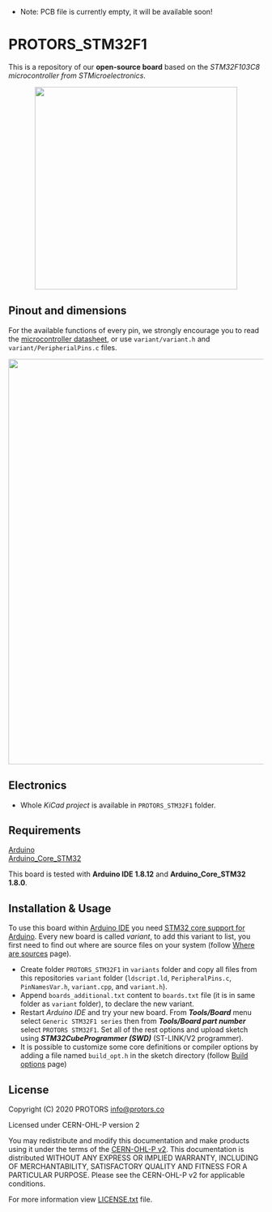 * Note: PCB file is currently empty, it will be available soon!

# PROTORS_STM32F1
This is a repository of our **open-source board** based on the *STM32F103C8 microcontroller from STMicroelectronics*.

<p align="center">
  <img src="https://protors.co/assets/PROTORS_STM32F1.jpg" width="400">
</p>

## Pinout and dimensions
For the available functions of every pin, we strongly encourage you to read the [microcontroller datasheet](https://www.st.com/resource/en/datasheet/stm32f103c8.pdf), or use `variant/variant.h` and `variant/PeripherialPins.c` files.

<p align="center">
  <img src="https://protors.co/assets/PROTORS_STM32F1_pinout.png" width="800">
</p>

## Electronics
* Whole *KiCad project* is available in `PROTORS_STM32F1` folder.

## Requirements
[Arduino](https://www.arduino.cc/)<br>
[Arduino_Core_STM32](https://github.com/stm32duino/Arduino_Core_STM32)<br>

This board is tested with
**Arduino IDE 1.8.12** and **Arduino_Core_STM32 1.8.0**.

## Installation & Usage
To use this board within [Arduino IDE](https://www.arduino.cc/en/main/software) you need [STM32 core support for Arduino](https://github.com/stm32duino/Arduino_Core_STM32). Every new board is called *variant*, to add this variant to list, you first need to find out where are source files on your system (follow [Where are sources](https://github.com/stm32duino/wiki/wiki/Where-are-sources#stm32-core-sources-files-location) page).

* Create folder `PROTORS_STM32F1` in `variants` folder and copy all files from this repositories `variant` folder (`ldscript.ld`, `PeripheralPins.c`, `PinNamesVar.h`, `variant.cpp`, and `variant.h`).
* Append `boards_additional.txt` content to `boards.txt` file (it is in same folder as `variant` folder), to declare the new variant.
* Restart *Arduino IDE* and try your new board. From ***Tools/Board*** menu select `Generic STM32F1 series` then from ***Tools/Board part number*** select `PROTORS STM32F1`. Set all of the rest options and upload sketch using ***STM32CubeProgrammer (SWD)*** (ST-LINK/V2 programmer).
* It is possible to customize some core definitions or compiler options by adding a file named `build_opt.h` in the sketch directory (follow [Build options](https://github.com/stm32duino/wiki/wiki/Customize-build-options-using-build_opt.h) page)

## License
Copyright (C) 2020 PROTORS  <info@protors.co>

Licensed under CERN-OHL-P version 2

You may redistribute and modify this documentation and make products
using it under the terms of the [CERN-OHL-P v2](https://ohwr.org/project/cernohl/wikis/Documents/CERN-OHL-version-2).
This documentation is distributed WITHOUT ANY EXPRESS OR IMPLIED
WARRANTY, INCLUDING OF MERCHANTABILITY, SATISFACTORY QUALITY
AND FITNESS FOR A PARTICULAR PURPOSE. Please see the CERN-OHL-P v2
for applicable conditions.

For more information view [LICENSE.txt](./LICENSE.txt) file.
